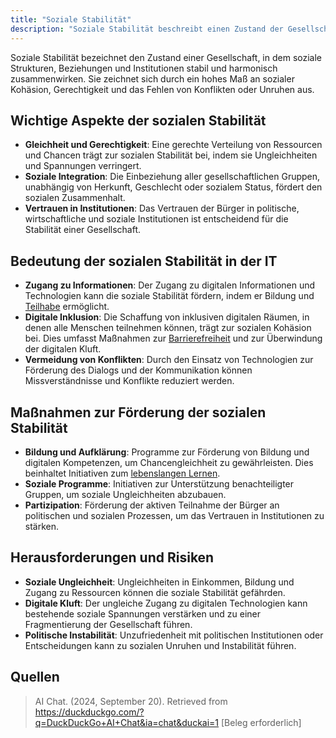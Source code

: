 ```yaml
---
title: "Soziale Stabilität"
description: "Soziale Stabilität beschreibt einen Zustand der Gesellschaft, in dem Strukturen, Beziehungen und Institutionen harmonisch funktionieren. Sie umfasst Kohäsion, Gerechtigkeit und Konfliktfreiheit. In der IT fördert sie digitale Inklusion; Maßnahmen beinhalten Bildung und Programme; Risiken sind Ungleichheit und Instabilität."
---
```


Soziale Stabilität bezeichnet den Zustand einer Gesellschaft, in dem soziale Strukturen, Beziehungen und Institutionen stabil und harmonisch zusammenwirken. Sie zeichnet sich durch ein hohes Maß an sozialer Kohäsion, Gerechtigkeit und das Fehlen von Konflikten oder Unruhen aus.

## Wichtige Aspekte der sozialen Stabilität

- **Gleichheit und Gerechtigkeit**: Eine gerechte Verteilung von Ressourcen und Chancen trägt zur sozialen Stabilität bei, indem sie Ungleichheiten und Spannungen verringert.
- **Soziale Integration**: Die Einbeziehung aller gesellschaftlichen Gruppen, unabhängig von Herkunft, Geschlecht oder sozialem Status, fördert den sozialen Zusammenhalt.
- **Vertrauen in Institutionen**: Das Vertrauen der Bürger in politische, wirtschaftliche und soziale Institutionen ist entscheidend für die Stabilität einer Gesellschaft.

## Bedeutung der sozialen Stabilität in der IT

- **Zugang zu Informationen**: Der Zugang zu digitalen Informationen und Technologien kann die soziale Stabilität fördern, indem er Bildung und [Teilhabe](/open-fidup/lerninhalte/teilhabe) ermöglicht.
- **Digitale Inklusion**: Die Schaffung von inklusiven digitalen Räumen, in denen alle Menschen teilnehmen können, trägt zur sozialen Kohäsion bei. Dies umfasst Maßnahmen zur [Barrierefreiheit](/open-fidup/lerninhalte/barrierefreiheit) und zur Überwindung der digitalen Kluft.
- **Vermeidung von Konflikten**: Durch den Einsatz von Technologien zur Förderung des Dialogs und der Kommunikation können Missverständnisse und Konflikte reduziert werden.

## Maßnahmen zur Förderung der sozialen Stabilität

- **Bildung und Aufklärung**: Programme zur Förderung von Bildung und digitalen Kompetenzen, um Chancengleichheit zu gewährleisten. Dies beinhaltet Initiativen zum [lebenslangen Lernen](/open-fidup/lerninhalte/lebenslanges-lernen).
- **Soziale Programme**: Initiativen zur Unterstützung benachteiligter Gruppen, um soziale Ungleichheiten abzubauen.
- **Partizipation**: Förderung der aktiven Teilnahme der Bürger an politischen und sozialen Prozessen, um das Vertrauen in Institutionen zu stärken.

## Herausforderungen und Risiken

- **Soziale Ungleichheit**: Ungleichheiten in Einkommen, Bildung und Zugang zu Ressourcen können die soziale Stabilität gefährden.
- **Digitale Kluft**: Der ungleiche Zugang zu digitalen Technologien kann bestehende soziale Spannungen verstärken und zu einer Fragmentierung der Gesellschaft führen.
- **Politische Instabilität**: Unzufriedenheit mit politischen Institutionen oder Entscheidungen kann zu sozialen Unruhen und Instabilität führen.

## Quellen

> AI Chat. (2024, September 20). Retrieved from https://duckduckgo.com/?q=DuckDuckGo+AI+Chat&ia=chat&duckai=1 [Beleg erforderlich]